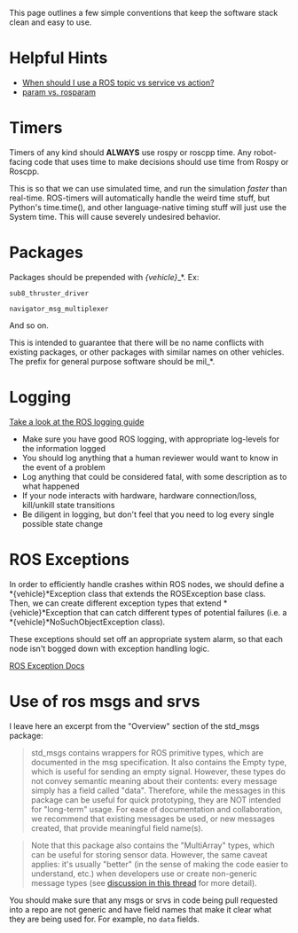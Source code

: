 This page outlines a few simple conventions that keep the software stack clean and easy to use.

# Helpful Hints
* [When should I use a ROS topic vs service vs action?](http://answers.ros.org/question/11834/when-should-i-use-topics-vs-services-vs-actionlib-actions-vs-dynamic_reconfigure/)
* [param vs. rosparam](http://answers.ros.org/question/37916/when-to-use-param-and-rosparam-on-launch-file/)

# Timers
Timers of any kind should **ALWAYS** use rospy or roscpp time. Any robot-facing code that uses time to make decisions should use time from Rospy or Roscpp. 

This is so that we can use simulated time, and run the simulation *faster* than real-time. ROS-timers will automatically handle the weird time stuff, but Python's time.time(), and other language-native timing stuff will just use the System time. This will cause severely undesired behavior.

# Packages
Packages should be prepended with *{vehicle}*_*.
Ex:

`sub8_thruster_driver`

`navigator_msg_multiplexer`

And so on.

This is intended to guarantee that there will be no name conflicts with existing packages, or other packages with similar names on other vehicles. The prefix for general purpose software should be mil_*.

# Logging
[Take a look at the ROS logging guide](http://wiki.ros.org/roscpp/Overview/Logging)
* Make sure you have good ROS logging, with appropriate log-levels for the information logged
* You should log anything that a human reviewer would want to know in the event of a problem
* Log anything that could be considered fatal, with some description as to what happened
* If your node interacts with hardware, hardware connection/loss, kill/unkill state transitions
* Be diligent in logging, but don't feel that you need to log every single possible state change

# ROS Exceptions
In order to efficiently handle crashes within ROS nodes, we should define a *{vehicle}*Exception class that extends the ROSException base class. Then, we can create different exception types that extend *{vehicle}*Exception that can catch different types of potential failures (i.e. a *{vehicle}*NoSuchObjectException class).

These exceptions should set off an appropriate system alarm, so that each node isn't bogged down with exception handling logic. 

[ROS Exception Docs](http://docs.ros.org/api/rospy/html/rospy.exceptions-module.html)

# Use of ros msgs and srvs
I leave here an excerpt from the "Overview" section of the std_msgs package:
> std_msgs contains wrappers for ROS primitive types, which are documented in the msg specification. It also contains the Empty type, which is useful for sending an empty signal. However, these types do not convey semantic meaning about their contents: every message simply has a field called "data". Therefore, while the messages in this package can be useful for quick prototyping, they are NOT intended for "long-term" usage. For ease of documentation and collaboration, we recommend that existing messages be used, or new messages created, that provide meaningful field name(s).

> Note that this package also contains the "MultiArray" types, which can be useful for storing sensor data. However, the same caveat applies: it's usually "better" (in the sense of making the code easier to understand, etc.) when developers use or create non-generic message types (see [discussion in this thread](https://github.com/ros/std_msgs/issues/8) for more detail).

You should make sure that any msgs or srvs in code being pull requested into a repo are not generic and have field names that make it clear what they are being used for. For example, no `data` fields.